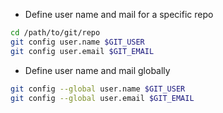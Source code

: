 - Define user name and mail for a specific repo
```bash
cd /path/to/git/repo
git config user.name $GIT_USER
git config user.email $GIT_EMAIL
```

- Define user name and mail globally
```bash
git config --global user.name $GIT_USER
git config --global user.email $GIT_EMAIL
```